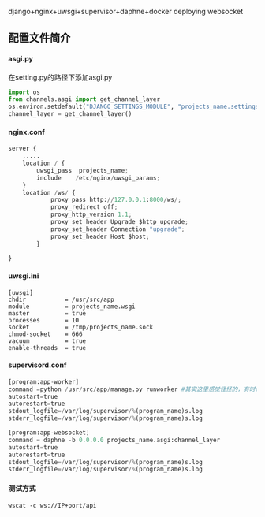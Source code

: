 django+nginx+uwsgi+supervisor+daphne+docker deploying websocket



## 配置文件简介

#### asgi.py

在setting.py的路径下添加asgi.py

```python
import os
from channels.asgi import get_channel_layer
os.environ.setdefault("DJANGO_SETTINGS_MODULE", "projects_name.settings")
channel_layer = get_channel_layer()
```

#### nginx.conf

```python
server {
    .....
    location / {
        uwsgi_pass  projects_name;
        include    /etc/nginx/uwsgi_params; 
    }
    location /ws/ {
            proxy_pass http://127.0.0.1:8000/ws/;
            proxy_redirect off;
            proxy_http_version 1.1;
            proxy_set_header Upgrade $http_upgrade;
            proxy_set_header Connection "upgrade";
            proxy_set_header Host $host;
        }

}
```

#### uwsgi.ini

```
[uwsgi]
chdir           = /usr/src/app 
module          = projects_name.wsgi
master          = true
processes       = 10
socket          = /tmp/projects_name.sock
chmod-socket    = 666
vacuum          = true
enable-threads  = true
```

#### supervisord.conf

```python
[program:app-worker]
command =python /usr/src/app/manage.py runworker #其实这里感觉怪怪的，有时候查查是否有更好的解决方法
autostart=true
autorestart=true
stdout_logfile=/var/log/supervisor/%(program_name)s.log
stderr_logfile=/var/log/supervisor/%(program_name)s.log

[program:app-websocket]
command = daphne -b 0.0.0.0 projects_name.asgi:channel_layer
autostart=true
autorestart=true
stdout_logfile=/var/log/supervisor/%(program_name)s.log
stderr_logfile=/var/log/supervisor/%(program_name)s.log
```

#### 测试方式

```
wscat -c ws://IP+port/api
```



